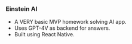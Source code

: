 ### Einstein AI
- A VERY basic MVP homework solving AI app.
- Uses GPT-4V as backend for answers.
- Built using React Native.
